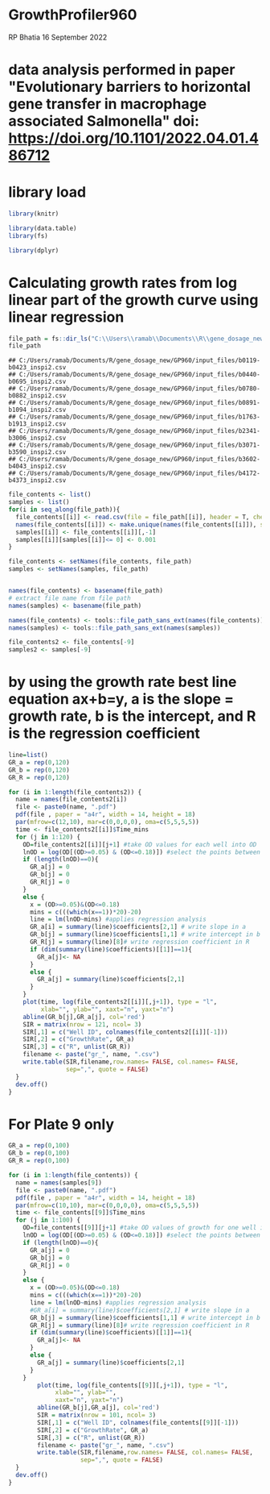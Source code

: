 GrowthProfiler960
================
RP Bhatia
16 September 2022

# data analysis performed in paper "Evolutionary barriers to horizontal gene transfer in macrophage associated Salmonella" doi: <https://doi.org/10.1101/2022.04.01.486712>

# library load

``` r
library(knitr)
```

``` r
library(data.table)
library(fs)
```

``` r
library(dplyr)
```

# Calculating growth rates from log linear part of the growth curve using linear regression

``` r
file_path = fs::dir_ls("C:\\Users\\ramab\\Documents\\R\\gene_dosage_new\\GP960\\input_files")
file_path
```

    ## C:/Users/ramab/Documents/R/gene_dosage_new/GP960/input_files/b0119-b0423_inspi2.csv
    ## C:/Users/ramab/Documents/R/gene_dosage_new/GP960/input_files/b0440-b0695_inspi2.csv
    ## C:/Users/ramab/Documents/R/gene_dosage_new/GP960/input_files/b0780-b0882_inspi2.csv
    ## C:/Users/ramab/Documents/R/gene_dosage_new/GP960/input_files/b0891-b1094_inspi2.csv
    ## C:/Users/ramab/Documents/R/gene_dosage_new/GP960/input_files/b1763-b1913_inspi2.csv
    ## C:/Users/ramab/Documents/R/gene_dosage_new/GP960/input_files/b2341-b3006_inspi2.csv
    ## C:/Users/ramab/Documents/R/gene_dosage_new/GP960/input_files/b3071-b3590_inspi2.csv
    ## C:/Users/ramab/Documents/R/gene_dosage_new/GP960/input_files/b3602-b4043_inspi2.csv
    ## C:/Users/ramab/Documents/R/gene_dosage_new/GP960/input_files/b4172-b4373_inspi2.csv

``` r
file_contents <- list()
samples <- list()
for(i in seq_along(file_path)){
  file_contents[[i]] <- read.csv(file = file_path[[i]], header = T, check.names = F)
  names(file_contents[[i]]) <- make.unique(names(file_contents[[i]]), sep="_")
  samples[[i]] <- file_contents[[i]][,-1]
  samples[[i]][samples[[i]]<= 0] <- 0.001
}

file_contents <- setNames(file_contents, file_path)
samples <- setNames(samples, file_path)


names(file_contents) <- basename(file_path) 
# extract file name from file path
names(samples) <- basename(file_path)

names(file_contents) <- tools::file_path_sans_ext(names(file_contents))
names(samples) <- tools::file_path_sans_ext(names(samples))

file_contents2 <- file_contents[-9]
samples2 <- samples[-9]
```

# by using the growth rate best line equation ax+b=y, a is the slope = growth rate, b is the intercept, and R is the regression coefficient

``` r
line=list()
GR_a = rep(0,120)
GR_b = rep(0,120)
GR_R = rep(0,120)

for (i in 1:length(file_contents2)) {
  name = names(file_contents2[i])
  file <- paste0(name, ".pdf")
  pdf(file , paper = "a4r", width = 14, height = 18)
  par(mfrow=c(12,10), mar=c(0,0,0,0), oma=c(5,5,5,5))
  time <- file_contents2[[i]]$Time_mins
  for (j in 1:120) {
    OD=file_contents2[[i]][j+1] #take OD values for each well into OD
    lnOD = log(OD[(OD>=0.05) & (OD<=0.18)]) #select the points between the OD range, take the ln and write them into vector lnOD
    if (length(lnOD)==0){
      GR_a[j] = 0
      GR_b[j] = 0
      GR_R[j] = 0
    }
    else {
      x = (OD>=0.05)&(OD<=0.18)
      mins = c(((which(x==1))*20)-20)
      line = lm(lnOD~mins) #applies regression analysis
      GR_a[i] = summary(line)$coefficients[2,1] # write slope in a
      GR_b[j] = summary(line)$coefficients[1,1] # write intercept in b
      GR_R[j] = summary(line)[8]# write regression coefficient in R
      if (dim(summary(line)$coefficients)[[1]]==1){
        GR_a[j]<- NA
      } 
      else {
        GR_a[j] = summary(line)$coefficients[2,1]
      }
    }
    plot(time, log(file_contents2[[i]][,j+1]), type = "l", 
         xlab="", ylab="", xaxt="n", yaxt="n")
    abline(GR_b[j],GR_a[j], col='red')
    SIR = matrix(nrow = 121, ncol= 3)
    SIR[,1] = c("Well ID", colnames(file_contents2[[i]][-1]))
    SIR[,2] = c("GrowthRate", GR_a)
    SIR[,3] = c("R", unlist(GR_R))
    filename <- paste("gr_", name, ".csv")
    write.table(SIR,filename,row.names= FALSE, col.names= FALSE, 
                sep=",", quote = FALSE)
  }
  dev.off()
}
```


# For Plate 9 only

``` r
GR_a = rep(0,100)
GR_b = rep(0,100)
GR_R = rep(0,100)

for (i in 1:length(file_contents)) {
  name = names(samples[9])
  file <- paste0(name, ".pdf")
  pdf(file , paper = "a4r", width = 14, height = 18)
  par(mfrow=c(10,10), mar=c(0,0,0,0), oma=c(5,5,5,5))
  time <- file_contents[[9]]$Time_mins
  for (j in 1:100) {
    OD=file_contents[[9]][j+1] #take OD values of growth for one well into OD
    lnOD = log(OD[(OD>=0.05) & (OD<=0.18)]) #select the points between the OD range, take the ln and write them into vector lnOD
    if (length(lnOD)==0){
      GR_a[j] = 0
      GR_b[j] = 0
      GR_R[j] = 0
    }
    else {
      x = (OD>=0.05)&(OD<=0.18)
      mins = c(((which(x==1))*20)-20)
      line = lm(lnOD~mins) #applies regression analysis
      #GR_a[i] = summary(line)$coefficients[2,1] # write slope in a
      GR_b[j] = summary(line)$coefficients[1,1] # write intercept in b
      GR_R[j] = summary(line)[8]# write regression coefficient in R
      if (dim(summary(line)$coefficients)[[1]]==1){
        GR_a[j]<- NA
      } 
      else {
        GR_a[j] = summary(line)$coefficients[2,1]
      }
    }
        plot(time, log(file_contents[[9]][,j+1]), type = "l", 
             xlab="", ylab="",
             xaxt="n", yaxt="n")
        abline(GR_b[j],GR_a[j], col='red')
        SIR = matrix(nrow = 101, ncol= 3)
        SIR[,1] = c("Well ID", colnames(file_contents[[9]][-1]))
        SIR[,2] = c("GrowthRate", GR_a)
        SIR[,3] = c("R", unlist(GR_R))
        filename <- paste("gr_", name, ".csv")
        write.table(SIR,filename,row.names= FALSE, col.names= FALSE, 
                    sep=",", quote = FALSE)
  }
  dev.off()
}
```

